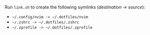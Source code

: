 Run `link.sh` to create the following symlinks (_destination_ -> _source_):
- `~/.config/nvim -> ~/.dotfiles/nvim`
- `~/.zshrc -> ~/.dotfiles/.zshrc`
- `~/.zprofile -> ~/.dotfiles/.zprofile`
